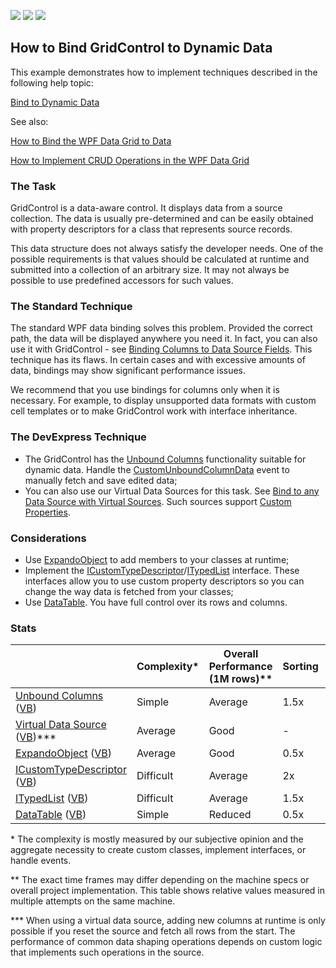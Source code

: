 <!-- default badges list -->
![](https://img.shields.io/endpoint?url=https://codecentral.devexpress.com/api/v1/VersionRange/495333708/22.1.3%2B)
[![](https://img.shields.io/badge/Open_in_DevExpress_Support_Center-FF7200?style=flat-square&logo=DevExpress&logoColor=white)](https://supportcenter.devexpress.com/ticket/details/T1091075)
[![](https://img.shields.io/badge/📖_How_to_use_DevExpress_Examples-e9f6fc?style=flat-square)](https://docs.devexpress.com/GeneralInformation/403183)
<!-- default badges end -->
## How to Bind GridControl to Dynamic Data
This example demonstrates how to implement techniques described in the following help topic:

[Bind to Dynamic Data](http://docs.devexpress.devx/WPF/403949/controls-and-libraries/data-grid/bind-to-data/bind-to-dynamic-data)

See also:

[How to Bind the WPF Data Grid to Data](https://github.com/DevExpress-Examples/how-to-bind-wpf-grid-to-data)

[How to Implement CRUD Operations in the WPF Data Grid](https://github.com/DevExpress-Examples/how-to-implement-crud-operations#implement-crud-operations-in-the-wpf-data-grid)

### The Task
GridControl is a data-aware control. It displays data from a source collection. The data is usually pre-determined and can be easily obtained with property descriptors for a class that represents source records.

This data structure does not always satisfy the developer needs. One of the possible requirements is that values should be calculated at runtime and submitted into a collection of an arbitrary size. It may not always be possible to use predefined accessors for such values.

### The Standard Technique
The standard WPF data binding solves this problem. Provided the correct path, the data will be displayed anywhere you need it. In fact, you can also use it with GridControl - see [Binding Columns to Data Source Fields](https://docs.devexpress.com/WPF/120400/controls-and-libraries/data-grid/grid-view-data-layout/columns-and-card-fields/binding-columns-to-data-source-fields). This technique has its flaws. In certain cases and with excessive amounts of data, bindings may show significant performance issues.

We recommend that you use bindings for columns only when it is necessary. For example, to display unsupported data formats with custom cell templates or to make GridControl work with interface inheritance.

### The DevExpress Technique
* The GridControl has the [Unbound Columns](https://docs.devexpress.com/WPF/6124/controls-and-libraries/data-grid/grid-view-data-layout/columns-and-card-fields/unbound-columns) functionality suitable for dynamic data. Handle the [CustomUnboundColumnData](https://docs.devexpress.com/WPF/DevExpress.Xpf.Grid.GridControl.CustomUnboundColumnData) event to manually fetch and save edited data;
* You can also use our Virtual Data Sources for this task. See [Bind to any Data Source with Virtual Sources](https://docs.devexpress.com/WPF/10803/controls-and-libraries/data-grid/bind-to-data/bind-to-any-data-source-with-virtual-sources). Such sources support [Custom Properties](https://docs.devexpress.com/WPF/DevExpress.Xpf.Data.VirtualSourceBase.CustomProperties).

### Considerations

* Use [ExpandoObject](https://docs.microsoft.com/en-us/dotnet/api/system.dynamic.expandoobject?view=net-6.0) to add members to your classes at runtime;
* Implement the [ICustomTypeDescriptor](https://docs.microsoft.com/en-us/dotnet/api/system.componentmodel.icustomtypedescriptor?view=net-5.0)/[ITypedList](https://docs.microsoft.com/en-us/dotnet/api/system.componentmodel.itypedlist?view=netcore-3.1) interface. These interfaces allow you to use custom property descriptors so you can change the way data is fetched from your classes;
* Use [DataTable](https://docs.microsoft.com/en-us/dotnet/api/system.data.datatable?view=net-6.0). You have full control over its rows and columns.


### Stats

||Complexity\*|Overall Performance (1M rows)\*\*|Sorting|Filtering (even records)|Scrolling|
|--|--|--|--|--|--|
|[Unbound Columns](/CS/Unbound%20Columns) ([VB](/VB/Unbound%20Columns))|Simple|Average|1.5x|1.5x|0.4x|
|[Virtual Data Source](/CS/VirtualSources.InfiniteAsyncSource) ([VB](/VB/VirtualSources.InfiniteAsyncSource))\*\*\*|Average|Good|-|-|-|
|[ExpandoObject](/CS/ExpandoObject) ([VB](/VB/ExpandoObject))|Average|Good|0.5x|1.4x|0.5x|
|[ICustomTypeDescriptor](/CS/ICustomTypeDescriptor) ([VB](/VB/ICustomTypeDescriptor))|Difficult|Average|2x|1.5x|0.3x|
|[ITypedList](/CS/ITypedList) ([VB](/VB/ITypedList))|Difficult|Average|1.5x|1.6x|0.4x|
|[DataTable](/CS/DataTable) ([VB](/VB/DataTable))|Simple|Reduced|0.5x|3.8x|0.6x|

\* The complexity is mostly measured by our subjective opinion and the aggregate necessity to create custom classes, implement interfaces, or handle events.

\*\* The exact time frames may differ depending on the machine specs or overall project implementation. This table shows relative values measured in multiple attempts on the same machine.

\*\*\* When using a virtual data source, adding new columns at runtime is only possible if you reset the source and fetch all rows from the start. The performance of common data shaping operations depends on custom logic that implements such operations in the source.
